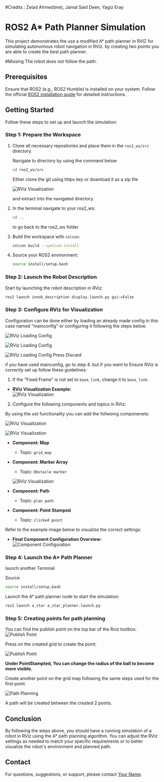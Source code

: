 #Credits :
Zeiad Ahmed(me), Jamal Said Deen, Yagiz Eray

# ROS2 A* Path Planner Simulation

This project demonstrates the use a modified A* path planner in RVIZ for simulating autonomous robot navigation in RViz. by creating two points you are able to create the best path planner.

#Missing
The robot does not follow the path.

## Prerequisites

Ensure that ROS2 (e.g., ROS2 Humble) is installed on your system. Follow the official [ROS2 installation guide](https://docs.ros.org/en/foxy/Installation.html) for detailed instructions.

## Getting Started

Follow these steps to set up and launch the simulation:

### Step 1: Prepare the Workspace

1. Clone all necessary repositories and place them in the `ros2_ws/src` directory.

    Navigate to directory by using the command below

    ```bash
    cd ros2_ws/src
    ```

    Either clone the git using https key or download it as a zip file 

    ![RViz Visualization](screenshots/Screenshot_7.png)

    and extract into the navigated directory.


2. In the terminal navigate to your ros2_ws:

    ```bash
    cd ..
    ```
    to go back to the ros2_ws folder

3. Build the workspace with `colcon`:

    ```bash
    colcon build --symlink-install
    ```

4. Source your ROS2 environment:

    ```bash
    source install/setup.bash
    ```

### Step 2: Launch the Robot Description

Start by launching the robot description in RViz:

```bash
ros2 launch innok_description display.launch.py gui:=False
```

### Step 3: Configure RViz for Visualization

Configuration can be done either by loading an already made config in this case named "mainconfig" or configuring it following the steps below.

![RViz Loading Config](screenshots/Screenshot_8.png)

![RViz Loading Config](screenshots/Screenshot_9.jpg)

![RViz Loading Config](screenshots/Screenshot_13.jpg)
Press Discard


if you have used mainconfig, go to step 4. but if you want to Ensure RViz is correctly set up follow these guidelines:


1. If the "Fixed Frame" is not set to `base_link`, change it to 
`base_link`.

- **RViz Visualization Example:**  
  ![RViz Visualization](screenshots/Screenshot_5.png)

2. Configure the following components and topics in RViz:

By using the `add` functionality you can add the follwoing componenets:

 ![RViz Visualization](screenshots/Screenshot_2.png)

![RViz Visualization](screenshots/Screenshot_3.png) 


   - **Component: Map**  
     - Topic: `grid_map`  

   - **Component: Marker Array**  
     - Topic: `Obstacle marker`

     ![RViz Visualization](screenshots/Screenshot_6.png) 

   - **Component: Path**  
     - Topic: `plan path`

   - **Component: Point Stamped**  
     - Topic: `clicked point`

Refer to the example image below to visualize the correct settings:

- **Final Component Configuration Overview:**  
  ![Component Configuration](screenshots/Screenshot_14.jpeg)


### Step 4: Launch the A* Path Planner
launch another Terminal
   
Source
```bash
source install/setup.bash
```
    
Launch the A* path planner node to start the simulation:

```bash
ros2 launch a_star a_star_planner.launch.py
```


### Step 5: Creating points for path planning

You can find the publish point on the top bar of the Rviz toolbox.
![Publish Point](screenshots/Screenshot_12.jpeg)

Press on the created grid to create the point.

![Publish Point](screenshots/Screenshot_10.jpeg)

**Under PointStampted, You can change the radius of the ball to become more visible.**

Create another point on the grid map following the same steps used for the first point.

![Path Planning](screenshots/Screenshot_11.jpeg)

A path will be created between the created 2 points. 


## Conclusion

By following the steps above, you should have a running simulation of a robot in RViz using the A* path planning algorithm. You can adjust the RViz settings as needed to match your specific requirements or to better visualize the robot's environment and planned path.


## Contact

For questions, suggestions, or support, please contact [Your Name](mailto:your.email@example.com).
